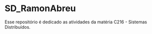 # SD_RamonAbreu

Esse repositório é dedicado as atividades da matéria C216 - Sistemas Distribuídos.
